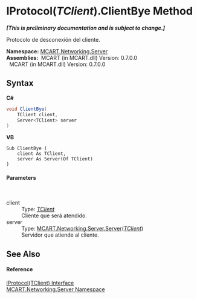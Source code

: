 # IProtocol(*TClient*).ClientBye Method 
 _**\[This is preliminary documentation and is subject to change.\]**_

Protocolo de desconexión del cliente.

**Namespace:**&nbsp;<a href="720af18e-2a17-584a-1ca8-e0e39906cbff">MCART.Networking.Server</a><br />**Assemblies:**&nbsp;&nbsp;MCART (in MCART.dll) Version: 0.7.0.0<br />&nbsp;&nbsp;MCART (in MCART.dll) Version: 0.7.0.0<br />

## Syntax

**C#**<br />
``` C#
void ClientBye(
	TClient client,
	Server<TClient> server
)
```

**VB**<br />
``` VB
Sub ClientBye ( 
	client As TClient,
	server As Server(Of TClient)
)
```


#### Parameters
&nbsp;<dl><dt>client</dt><dd>Type: <a href="87b29ab5-df3c-aaa9-05cc-85ba8f74a442">*TClient*</a><br />Cliente que será atendido.</dd><dt>server</dt><dd>Type: <a href="6fa3083a-c860-4cc8-7bad-c8d06352c50b">MCART.Networking.Server.Server</a>(<a href="87b29ab5-df3c-aaa9-05cc-85ba8f74a442">*TClient*</a>)<br />Servidor que atiende al cliente.</dd></dl>

## See Also


#### Reference
<a href="87b29ab5-df3c-aaa9-05cc-85ba8f74a442">IProtocol(TClient) Interface</a><br /><a href="720af18e-2a17-584a-1ca8-e0e39906cbff">MCART.Networking.Server Namespace</a><br />
